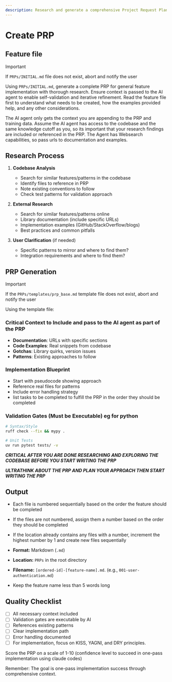 ```yaml
---
description: Research and generate a comprehensive Project Request Plan (PRP) for feature implementation
---
```


# Create PRP

## Feature file

> [!IMPORTANT]
> If `PRPs/INITIAL.md` file does not exist, abort and notify the user

Using `PRPs/INITIAL.md`, generate a complete PRP for general feature implementation with thorough research. Ensure context is passed to the AI agent to enable self-validation and iterative refinement. Read the feature file first to understand what needs to be created, how the examples provided help, and any other considerations.

The AI agent only gets the context you are appending to the PRP and training data. Assume the AI agent has access to the codebase and the same knowledge cutoff as you, so its important that your research findings are included or referenced in the PRP. The Agent has Websearch capabilities, so pass urls to documentation and examples.

## Research Process

1. **Codebase Analysis**
   - Search for similar features/patterns in the codebase
   - Identify files to reference in PRP
   - Note existing conventions to follow
   - Check test patterns for validation approach

2. **External Research**
   - Search for similar features/patterns online
   - Library documentation (include specific URLs)
   - Implementation examples (GitHub/StackOverflow/blogs)
   - Best practices and common pitfalls

3. **User Clarification** (if needed)
   - Specific patterns to mirror and where to find them?
   - Integration requirements and where to find them?

## PRP Generation

> [!IMPORTANT]
> If the `PRPs/templates/prp_base.md` template file does not exist, abort and notify the user

Using the template file:

### Critical Context to Include and pass to the AI agent as part of the PRP

- **Documentation**: URLs with specific sections
- **Code Examples**: Real snippets from codebase
- **Gotchas**: Library quirks, version issues
- **Patterns**: Existing approaches to follow

### Implementation Blueprint

- Start with pseudocode showing approach
- Reference real files for patterns
- Include error handling strategy
- list tasks to be completed to fulfill the PRP in the order they should be completed

### Validation Gates (Must be Executable) eg for python

```bash
# Syntax/Style
ruff check --fix && mypy .

# Unit Tests
uv run pytest tests/ -v

```

***CRITICAL AFTER YOU ARE DONE RESEARCHING AND EXPLORING THE CODEBASE BEFORE YOU START WRITING THE PRP***

***ULTRATHINK ABOUT THE PRP AND PLAN YOUR APPROACH THEN START WRITING THE PRP***

## Output

- Each file is numbered sequentially based on the order the feature should be completed
- If the files are not numbered, assign them a number based on the order they should be completed
- If the location already contains any files with a number, increment the highest number by 1 and create new files sequentially

- **Format:** Markdown (`.md`)
- **Location:** `PRPs` in the root directory
- **Filename:** `[ordered-id]-[feature-name].md`. (e.g., `001-user-authentication.md`)
- Keep the feature name less than 5 words long

## Quality Checklist

- [ ] All necessary context included
- [ ] Validation gates are executable by AI
- [ ] References existing patterns
- [ ] Clear implementation path
- [ ] Error handling documented
- [ ] For implementation, focus on KISS, YAGNI, and DRY principles.

Score the PRP on a scale of 1-10 (confidence level to succeed in one-pass implementation using claude codes)

Remember: The goal is one-pass implementation success through comprehensive context.
